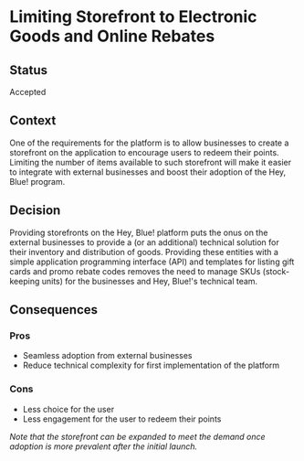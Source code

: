 # Limiting Storefront to Electronic Goods and Online Rebates

## Status
Accepted

## Context
One of the requirements for the platform is to allow businesses to create a storefront on the application to encourage users to redeem their points. Limiting the number of items available to such storefront will make it easier to integrate with external businesses and boost their adoption of the Hey, Blue! program.

## Decision
Providing storefronts on the Hey, Blue! platform puts the onus on the external businesses to provide a (or an additional) technical solution for their inventory and distribution of goods. Providing these entities with a simple application programming interface (API) and templates for listing gift cards and promo rebate codes removes the need to manage SKUs (stock-keeping units) for the businesses and Hey, Blue!'s technical team.

## Consequences

### Pros
- Seamless adoption from external businesses
- Reduce technical complexity for first implementation of the platform

### Cons
- Less choice for the user
- Less engagement for the user to redeem their points

_Note that the storefront can be expanded to meet the demand once adoption is more prevalent after the initial launch._
